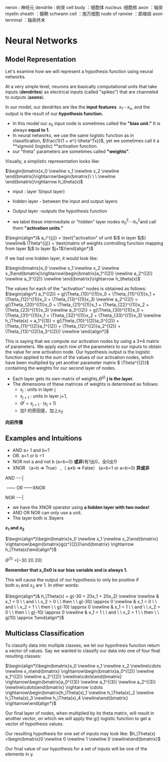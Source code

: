neron : 神经元
dendrite : 树突
cell body ：细胞体
nucleus :细胞核
axon ：轴突
myelin sheath ：髓鞘
schwann cell ：施万细胞
node of ranvier ：郎维结
axon terminal ：轴突终末


# Neural Networks

## Model Representation

Let's examine how we will represent a hypothesis function using neural networks.

At a very simple level, neurons are basically computational units that take inputs (**dendrites**) as electrical inputs (called "spikes") that are channeled to outputs (**axons**).

In our model, our dendrites are like the **input features**  $x_1\cdots x_n$, and the output is the result of our **hypothesis function.** 

- In this model our $x_0$ input node is sometimes called the **"bias unit."** It is always **equal to 1**.
- In neural networks, we use the same logistic function as in classification, $\frac{1}{1 + e^{-\theta^Tx}}$, yet we sometimes call it a **sigmoid (logistic) **activation function. 
- our "theta" parameters are sometimes called **"weights"**.



Visually, a simplistic representation looks like:

$\begin{bmatrix}x_0 \newline x_1 \newline x_2 \newline \end{bmatrix}\rightarrow\begin{bmatrix}\ \ \ \newline \end{bmatrix}\rightarrow h_\theta(x)$



- input : layer 1(input layer)

- hidden layer -  between the input and output layers

- Output layer -outputs the hypothesis function

- we label these intermediate or "hidden" layer nodes $a^2_0 \cdots a^2_n$and call them **"activation units."**

  

$\begin{align*}& a_i^{(j)} = \text{"activation" of unit $i$ in layer $j$} \newline& \Theta^{(j)} = \text{matrix of weights controlling function mapping from layer $j$ to layer $j+1$}\end{align*}$



If we had one hidden layer, it would look like:

$\begin{bmatrix}x_0 \newline x_1 \newline x_2 \newline x_3\end{bmatrix}\rightarrow\begin{bmatrix}a_1^{(2)} \newline a_2^{(2)} \newline a_3^{(2)} \newline \end{bmatrix}\rightarrow h_\theta(x)$


The values for each of the "activation" nodes is obtained as follows:
$\begin{align*} a_1^{(2)} = g(\Theta_{10}^{(1)}x_0 + \Theta_{11}^{(1)}x_1 + \Theta_{12}^{(1)}x_2 + \Theta_{13}^{(1)}x_3) \newline a_2^{(2)} = g(\Theta_{20}^{(1)}x_0 + \Theta_{21}^{(1)}x_1 + \Theta_{22}^{(1)}x_2 + \Theta_{23}^{(1)}x_3) \newline a_3^{(2)} = g(\Theta_{30}^{(1)}x_0 + \Theta_{31}^{(1)}x_1 + \Theta_{32}^{(1)}x_2 + \Theta_{33}^{(1)}x_3) \newline h_\Theta(x) = a_1^{(3)} = g(\Theta_{10}^{(2)}a_0^{(2)} + \Theta_{11}^{(2)}a_1^{(2)} + \Theta_{12}^{(2)}a_2^{(2)} + \Theta_{13}^{(2)}a_3^{(2)}) \newline \end{align*}$

This is saying that we compute our activation nodes by using a 3×4 matrix of parameters. We apply each row of the parameters to our inputs to obtain the value for one activation node. Our hypothesis output is the logistic function applied to the sum of the values of our activation nodes, which have been multiplied by yet another parameter matrix $ \Theta^{(2)}$
containing the weights for our second layer of nodes.



- Each layer gets its own matrix of weights,$ \Theta^{(j)}$  **j is the layer**.
- The dimensions of these matrices of weights is determined as follows:
  - $s_j$ : units in layer j  
  - $s_{j+1}$ : units in layer j+1,
  - $\Theta^j = s_{j+1} \cdot (s_j+1)$
  - 加1 的原因是，加上$x_0$

**向前传播**

## Examples and Intuitions

- AND  a= 1 and b=1 
- OR.  a=1 or b =1
- NOR not a and not b (a=b=0)  **或非**(有1出0，全0出1) 
- XNOR （a=b => True） ,（ a$\neq$b =>  False） (a=b=1 or a=b=0) **异或非**

AND  ---|

​		—— OR ——XNOR

NOR   ---|

-  we have the XNOR operator using **a hidden layer with two nodes!**
- AND OR NOR can only use a unit.
- The layer both is 3layers

**$x_1$ and $x_2$**

$\begin{align*}\begin{bmatrix}x_0 \newline x_1 \newline x_2\end{bmatrix} \rightarrow\begin{bmatrix}g(z^{(2)})\end{bmatrix} \rightarrow h_\Theta(x)\end{align*}$

$\Theta^{(1)}$ =[−30 20 20]

**Remember that x_0x0 is our bias variable and is always 1.**

This will cause the output of our hypothesis to only be positive if both $x_1$ and $x_2$ are 1. In other words:

$\begin{align*}& h_\Theta(x) = g(-30 + 20x_1 + 20x_2) \newline \newline & x_1 = 0 \ \ and \ \ x_2 = 0 \ \ then \ \ g(-30) \approx 0 \newline & x_1 = 0 \ \ and \ \ x_2 = 1 \ \ then \ \ g(-10) \approx 0 \newline & x_1 = 1 \ \ and \ \ x_2 = 0 \ \ then \ \ g(-10) \approx 0 \newline & x_1 = 1 \ \ and \ \ x_2 = 1 \ \ then \ \ g(10) \approx 1\end{align*}$



## Multiclass Classification

To classify data into multiple classes, we let our hypothesis function return a vector of values. Say we wanted to classify our data into one of four final resulting classes:

$\begin{align*}\begin{bmatrix}x_0 \newline x_1 \newline x_2 \newline\cdots \newline x_n\end{bmatrix} \rightarrow\begin{bmatrix}a_0^{(2)} \newline a_1^{(2)} \newline a_2^{(2)} \newline\cdots\end{bmatrix} \rightarrow\begin{bmatrix}a_0^{(3)} \newline a_1^{(3)} \newline a_2^{(3)} \newline\cdots\end{bmatrix} \rightarrow \cdots \rightarrow\begin{bmatrix}h_\Theta(x)_1 \newline h_\Theta(x)_2 \newline h_\Theta(x)_3 \newline h_\Theta(x)_4 \newline\end{bmatrix} \rightarrow\end{align*}$

Our final layer of nodes, when multiplied by its theta matrix, will result in another vector, on which we will apply the g() logistic function to get a vector of hypothesis values.

Our resulting hypothesis for one set of inputs may look like:
$h_\Theta(x) =\begin{bmatrix}0 \newline 0 \newline 1 \newline 0 \newline\end{bmatrix}$

Our final value of our hypothesis for a set of inputs will be one of the elements in y.